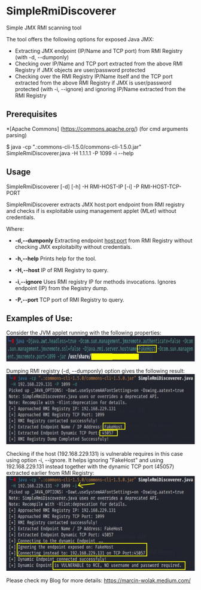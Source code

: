 # SimpleRmiDiscoverer
Simple JMX RMI scanning tool 

The tool offers the following options for exposed Java JMX:
- Extracting JMX endpoint (IP/Name and TCP port) from RMI Registry (with -d, --dumponly)
- Checking over IP/Name and TCP port extracted from the above RMI Registry if JMX objects are user/password protected
- Checking over the RMI Registry IP/Name itself and the TCP port extracted from the above RMI Registry if JMX is user/password protected (with -i, --ignore) and ignoring IP/Name extracted from the RMI Registry

## Prerequisites
*[Apache Commons] (https://commons.apache.org/) (for cmd arguments parsing)

$ java -cp ".:commons-cli-1.5.0/commons-cli-1.5.0.jar" SimpleRmiDiscoverer.java -H 1.1.1.1 -P 1099 -i --help

## Usage

SimpleRmiDiscoverer [-d] [-h] -H RMI-HOST-IP [-i] -P RMI-HOST-TCP-PORT

SimpleRmiDiscoverer extracts JMX host:port endpoint from RMI registry and checks if is exploitable using management applet (MLet) without credentials.

Where:

* **-d,--dumponly**                    Extracting endpoint <host:port> from RMI Registry without checking JMX exploitabilty without credentials.
 
* **-h,--help**                        Prints help for the tool.
 
* **-H,--host**                        IP of RMI Registry to query.

* **-i,--ignore**                      Uses RMI registry IP for methods invocations. Ignores endpoint (IP) from the Registry dump.

* **-P,--port**                        TCP port of RMI Registry to query.
 
## Examples of Use:

Consider the JVM applet running with the following properties:
![Screenshot1](sshot1.jpg)

Dumping RMI registry (-d, --dumponly) option gives the following result:
![Screenshot2](sshot2.jpg)

Checking if the host (192.168.229.131) is vulnerable requires in this case using option -i, --ignore.
It helps ignoring "FakeHost" and using 192.168.229.131 instead together with the dynamic TCP port
(45057) extracted earlier from RMI Registry:
![Screenshot3](sshot3.jpg)

Please check my Blog for more details: https://marcin-wolak.medium.com/

